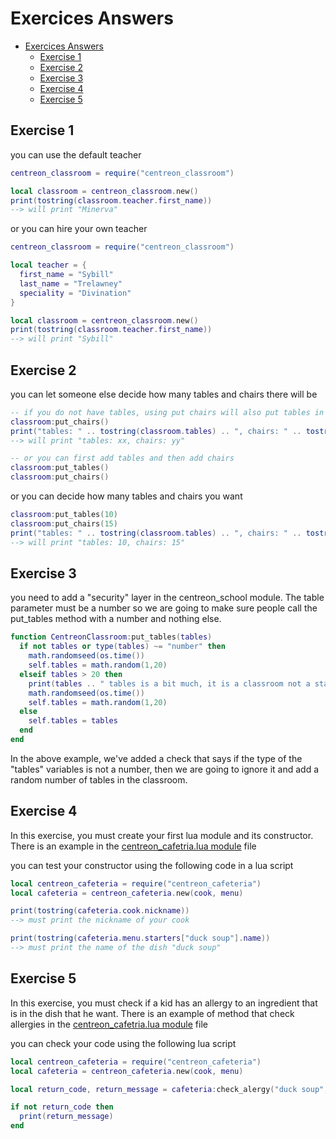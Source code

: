 # Exercices Answers

- [Exercices Answers](#exercices-answers)
  - [Exercise 1](#exercise-1)
  - [Exercise 2](#exercise-2)
  - [Exercise 3](#exercise-3)
  - [Exercise 4](#exercise-4)
  - [Exercise 5](#exercise-5)

## Exercise 1

you can use the default teacher

```lua
centreon_classroom = require("centreon_classroom")

local classroom = centreon_classroom.new()
print(tostring(classroom.teacher.first_name))
--> will print "Minerva"
```

or you can hire your own teacher

```lua
centreon_classroom = require("centreon_classroom")

local teacher = {
  first_name = "Sybill"
  last_name = "Trelawney"
  speciality = "Divination"
}

local classroom = centreon_classroom.new()
print(tostring(classroom.teacher.first_name))
--> will print "Sybill"
```

## Exercise 2

you can let someone else decide how many tables and chairs there will be

```lua
-- if you do not have tables, using put chairs will also put tables in the classroom
classroom:put_chairs()
print("tables: " .. tostring(classroom.tables) .. ", chairs: " .. tostring(classroom.chairs))
--> will print "tables: xx, chairs: yy"

-- or you can first add tables and then add chairs
classroom:put_tables()
classroom:put_chairs()
```

or you can decide how many tables and chairs you want

```lua
classroom:put_tables(10)
classroom:put_chairs(15)
print("tables: " .. tostring(classroom.tables) .. ", chairs: " .. tostring(classroom.chairs))
--> will print "tables: 10, chairs: 15"
```

## Exercise 3

you need to add a "security" layer in the centreon_school module. The table parameter must be a number so we are going to make sure people call the put_tables method with a number and nothing else. 

```lua
function CentreonClassroom:put_tables(tables)
  if not tables or type(tables) ~= "number" then
    math.randomseed(os.time())
    self.tables = math.random(1,20)
  elseif tables > 20 then
    print(tables .. " tables is a bit much, it is a classroom not a stadium")
    math.randomseed(os.time())
    self.tables = math.random(1,20)
  else
    self.tables = tables
  end
end
```

In the above example, we've added a check that says if the type of the "tables" variables is not a number, then we are going to ignore it and add a random number of tables in the classroom.

## Exercise 4 

In this exercise, you must create your first lua module and its constructor. There is an example in the [centreon_cafetria.lua module](answers/centreon_cafeteria.lua) file

you can test your constructor using the following code in a lua script

```lua
local centreon_cafeteria = require("centreon_cafeteria")
local cafeteria = centreon_cafeteria.new(cook, menu)

print(tostring(cafeteria.cook.nickname))
--> must print the nickname of your cook

print(tostring(cafeteria.menu.starters["duck soup"].name))
--> must print the name of the dish "duck soup"
```

## Exercise 5

In this exercise, you must check if a kid has an allergy to an ingredient that is in the dish that he want. There is an example of method that check allergies in the  [centreon_cafetria.lua module](answers/centreon_cafeteria.lua) file 

you can check your code using the following lua script 

```lua
local centreon_cafeteria = require("centreon_cafeteria")
local cafeteria = centreon_cafeteria.new(cook, menu)

local return_code, return_message = cafeteria:check_alergy("duck soup", {"duck", "salt"})

if not return_code then
  print(return_message)
end
```
